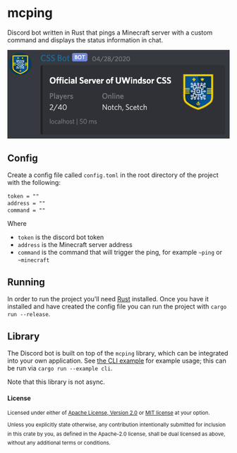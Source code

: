 # mcping

Discord bot written in Rust that pings a Minecraft server with a custom command and displays the status information in chat.

![screenshot](screenshot.png)

## Config

Create a config file called `config.toml` in the root directory of the project with the following:

```
token = ""
address = ""
command = ""
```

Where
- `token` is the discord bot token
- `address` is the Minecraft server address
- `command` is the command that will trigger the ping, for example `~ping` or `~minecraft`

## Running

In order to run the project you'll need [Rust](https://www.rust-lang.org/) installed. Once you have it installed and have created the config file you can run the project with `cargo run --release`.

## Library

The Discord bot is built on top of the `mcping` library, which can be integrated into your own application. See [the CLI example](./mcping/examples/cli.rs) for example usage; this can be run via `cargo run --example cli`.

Note that this library is not async.

#### License

<sup>
Licensed under either of <a href="LICENSE-APACHE">Apache License, Version
2.0</a> or <a href="LICENSE-MIT">MIT license</a> at your option.
</sup>

<br>

<sub>
Unless you explicitly state otherwise, any contribution intentionally submitted
for inclusion in this crate by you, as defined in the Apache-2.0 license, shall
be dual licensed as above, without any additional terms or conditions.
</sub>
